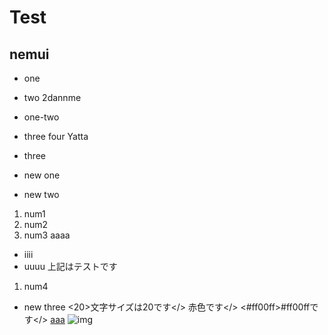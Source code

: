 # Test

## nemui

- one
- two
 2dannme
 - one-two
 - three four
  Yatta
- three


- new one
- new two
 1. num1
 1. num2
 1. num3
  aaaa
  - iiii
  - uuuu
  上記はテストです
 1. num4
- new three
 <20>文字サイズは20です</>
 <red>赤色です</>
 <#ff00ff>#ff00ffです</>
 [aaa](http://suzakutakumi.mydns.jp)
 ![img](http://suzakutakumi.mydns.jp/img/ICON.jpg)
